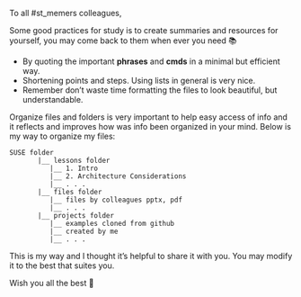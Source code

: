 To all #st_memers colleagues,

Some good practices for study is to create summaries and resources for yourself, you may come back to them when ever you need :books:

- By quoting the important **phrases** and **cmds** in a minimal but efficient way.
- Shortening points and steps. Using lists in general is very nice.
- Remember don’t waste time formatting the files to look beautiful, but understandable.

Organize files and folders is very important to help easy access of info and it reflects and improves how was info been organized in your mind. Below is my way to organize my files:
```
SUSE folder
       |__ lessons folder
          |__ 1. Intro
          |__ 2. Architecture Considerations
          |__ . . . 
       |__ files folder
          |__ files by colleagues pptx, pdf
          |__ . . .
       |__ projects folder
          |__ examples cloned from github
          |__ created by me
          |__ . . . 
```
This is my way and I thought it’s helpful to share it with you. You may modify it to the best that suites you.

Wish you all the best  :wave:
